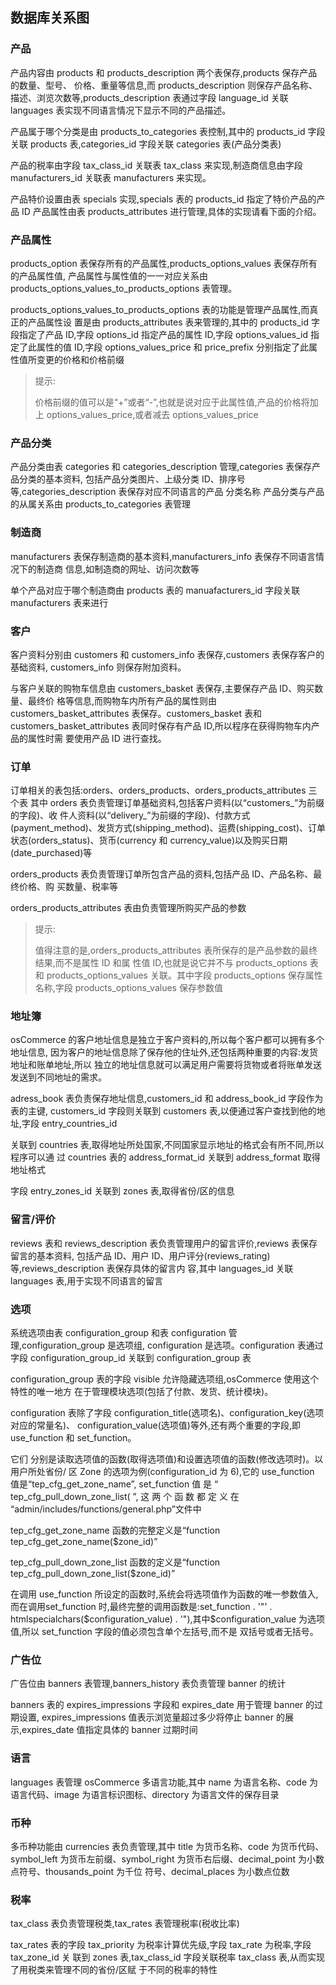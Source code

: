 
## 数据库关系图

### 产品

产品内容由 products 和 products_description 两个表保存,products 保存产品的数量、型号、 价格、重量等信息,而 products_description 则保存产品名称、描述、浏览次数等,products_description 表通过字段 language_id 关联 languages 表实现不同语言情况下显示不同的产品描述。

产品属于哪个分类是由 products_to_categories 表控制,其中的 products_id 字段关联 products 表,categories_id 字段关联 categories 表(产品分类表)

产品的税率由字段 tax_class_id 关联表 tax_class 来实现,制造商信息由字段 manufacturers_id 关联表 manufacturers 来实现。

产品特价设置由表 specials 实现,specials 表的 products_id 指定了特价产品的产品 ID 产品属性由表 products_attributes 进行管理,具体的实现请看下面的介绍。

### 产品属性

products_option 表保存所有的产品属性,products_options_values 表保存所有的产品属性值, 产品属性与属性值的一一对应关系由 products_options_values_to_products_options 表管理。
 
products_options_values_to_products_options 表的功能是管理产品属性,而真正的产品属性设 置是由 products_attributes 表来管理的,其中的 products_id 字段指定了产品 ID,字段 options_id 指定产品的属性 ID,字段 options_values_id 指定了此属性的值 ID,字段 options_values_price 和 price_prefix 分别指定了此属性值所变更的价格和价格前缀

>  提示:
>  
> 价格前缀的值可以是“+”或者“-”,也就是说对应于此属性值,产品的价格将加上 options_values_price,或者减去 options_values_price

### 产品分类

产品分类由表 categories 和 categories_description 管理,categories 表保存产品分类的基本资料, 包括产品分类图片、上级分类 ID、排序号等,categories_description 表保存对应不同语言的产品 分类名称
产品分类与产品的从属关系由 products_to_categories 表管理

### 制造商

manufacturers 表保存制造商的基本资料,manufacturers_info 表保存不同语言情况下的制造商 信息,如制造商的网址、访问次数等

单个产品对应于哪个制造商由 products 表的 manuafacturers_id 字段关联 manufacturers 表来进行
 
### 客户

客户资料分别由 customers 和 customers_info 表保存,customers 表保存客户的基础资料, customers_info 则保存附加资料。

与客户关联的购物车信息由 customers_basket 表保存,主要保存产品 ID、购买数量、最终价 格等信息,而购物车内所有产品的属性则由 customers_basket_attributes 表保存。customers_basket 表和 customers_basket_attributes 表同时保存有产品 ID,所以程序在获得购物车内产品的属性时需 要使用产品 ID 进行查找。

### 订单

订单相关的表包括:orders、orders_products、orders_products_attributes 三个表
其中 orders 表负责管理订单基础资料,包括客户资料(以“customers_”为前缀的字段)、收 件人资料(以“delivery_”为前缀的字段)、付款方式(payment_method)、发货方式(shipping_method)、运费(shipping_cost)、订单状态(orders_status)、货币(currency 和 currency_value)以及购买日期(date_purchased)等

orders_products 表负责管理订单所包含产品的资料,包括产品 ID、产品名称、最终价格、购 买数量、税率等

orders_products_attributes 表由负责管理所购买产品的参数

> 提示:
> 
> 值得注意的是,orders_products_attributes 表所保存的是产品参数的最终结果,而不是属性 ID 和属 性值 ID,也就是说它并不与 products_options 表和 products_options_values 关联。其中字段 products_options 保存属性名称,字段 products_options_values 保存参数值

### 地址簿

osCommerce 的客户地址信息是独立于客户资料的,所以每个客户都可以拥有多个地址信息, 因为客户的地址信息除了保存他的住址外,还包括两种重要的内容:发货地址和账单地址,所以 独立的地址信息就可以满足用户需要将货物或者将账单发送发送到不同地址的需求。

adress_book 表负责保存地址信息,customers_id 和 address_book_id 字段作为表的主键, customers_id 字段则关联到 customers 表,以便通过客户查找到他的地址,字段 entry_countries_id
 
关联到 countries 表,取得地址所处国家,不同国家显示地址的格式会有所不同,所以程序可以通 过 countries 表的 address_format_id 关联到 address_format 取得地址格式

字段 entry_zones_id 关联到 zones 表,取得省份/区的信息

### 留言/评价

reviews 表和 reviews_description 表负责管理用户的留言评价,reviews 表保存留言的基本资料, 包括产品 ID、用户 ID、用户评分(reviews_rating)等,reviews_description 表保存具体的留言内 容,其中 languages_id 关联 languages 表,用于实现不同语言的留言
  
### 选项

系统选项由表 configuration_group 和表 configuration 管理,configuration_group 是选项组, configuration 是选项。configuration 表通过字段 configuration_group_id 关联到 configuration_group 表

configuration_group 表的字段 visible 允许隐藏选项组,osCommerce 使用这个特性的唯一地方 在于管理模块选项(包括了付款、发货、统计模块)。

configuration 表除了字段 configuration_title(选项名)、configuration_key(选项对应的常量名)、 configuration_value(选项值)等外,还有两个重要的字段,即 use_function 和 set_function。

它们 分别是读取选项值的函数(取得选项值)和设置选项值的函数(修改选项时)。以用户所处省份/ 区 Zone 的选项为例(configuration_id 为 6),它的 use_function 值是“tep_cfg_get_zone_name”, set_function 值 是 “ tep_cfg_pull_down_zone_list( ”, 这 两 个 函 数 都 定 义 在 “admin/includes/functions/general.php”文件中

tep_cfg_get_zone_name 函数的完整定义是“function tep_cfg_get_zone_name($zone_id)”

tep_cfg_pull_down_zone_list 函数的定义是“function tep_cfg_pull_down_zone_list($zone_id)” 

在调用 use_function 所设定的函数时,系统会将选项值作为函数的唯一参数值入,而在调用set_function 时,最终完整的调用函数是:set_function . '"' . htmlspecialchars($configuration_value) . '"),其中$configuration_value 为选项值,所以 set_function 字段的值必须包含单个左括号,而不是 双括号或者无括号。
 
### 广告位

广告位由 banners 表管理,banners_history 表负责管理 banner 的统计

banners 表的 expires_impressions 字段和 expires_date 用于管理 banner 的过期设置, expires_impressions 值表示浏览量超过多少将停止 banner 的展示,expires_date 值指定具体的 banner 过期时间

### 语言

languages 表管理 osCommerce 多语言功能,其中 name 为语言名称、code 为语言代码、image 为语言标识图标、directory 为语言文件的保存目录

### 币种

多币种功能由 currencies 表负责管理,其中 title 为货币名称、code 为货币代码、symbol_left 为货币左前缀、symbol_right 为货币右后缀、decimal_point 为小数点符号、thousands_point 为千位 符号、decimal_places 为小数点位数

### 税率

tax_class 表负责管理税类,tax_rates 表管理税率(税收比率)

tax_rates 表的字段 tax_priority 为税率计算优先级,字段 tax_rate 为税率,字段 tax_zone_id 关 联到 zones 表,tax_class_id 字段关联税率 tax_class 表,从而实现了用税类来管理不同的省份/区赋 于不同的税率的特性
